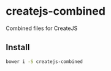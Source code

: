 # createjs-combined
Combined files for CreateJS

## Install

```sh
bower i -S createjs-combined
```
